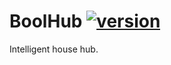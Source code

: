 # BoolHub [![version](https://img.shields.io/badge/version-0.5.3-blue.svg)](https://semver.org)
Intelligent house hub.

